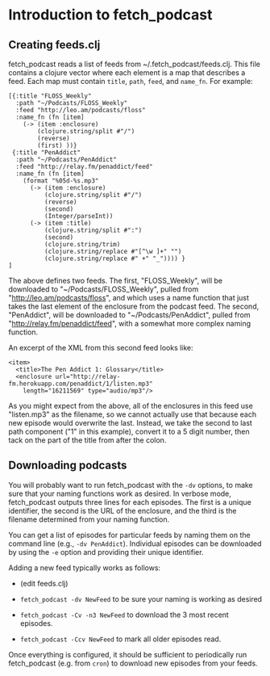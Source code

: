 # Introduction to fetch\_podcast

## Creating feeds.clj

fetch\_podcast reads a list of feeds from \~/.fetch\_podcast/feeds.clj.
This file contains a clojure vector where each element is a map that
describes a feed.  Each map must contain `title`, `path`, `feed`, and
`name_fn`.  For example:

    [{:title "FLOSS_Weekly"
      :path "~/Podcasts/FLOSS_Weekly"
      :feed "http://leo.am/podcasts/floss"
      :name_fn (fn [item]
        (-> (item :enclosure)
            (clojure.string/split #"/")
            (reverse)
            (first) ))}
     {:title "PenAddict"
      :path "~/Podcasts/PenAddict"
      :feed "http://relay.fm/penaddict/feed"
      :name_fn (fn [item]
        (format "%05d-%s.mp3"
          (-> (item :enclosure)
              (clojure.string/split #"/")
              (reverse)
              (second)
              (Integer/parseInt))
          (-> (item :title)
              (clojure.string/split #":")
              (second)
              (clojure.string/trim)
              (clojure.string/replace #"[^\w ]+" "")
              (clojure.string/replace #" +" "_")))) }
    ]

The above defines two feeds.  The first, "FLOSS\_Weekly", will be
downloaded to "\~/Podcasts/FLOSS\_Weekly", pulled from
"http://leo.am/podcasts/floss", and which uses a name function that
just takes the last element of the enclosure from the podcast feed.
The second, "PenAddict", will be downloaded to "\~/Podcasts/PenAddict",
pulled from "http://relay.fm/penaddict/feed", with a somewhat more
complex naming function.

An excerpt of the XML from this second feed looks like:

    <item>
      <title>The Pen Addict 1: Glossary</title>
      <enclosure url="http://relay-fm.herokuapp.com/penaddict/1/listen.mp3"
        length="16211569" type="audio/mp3"/>

As you might expect from the above, all of the enclosures in this feed
use "listen.mp3" as the filename, so we cannot actually use that
because each new episode would overwrite the last.  Instead, we take
the second to last path component ("1" in this example), convert it to
a 5 digit number, then tack on the part of the title from after the
colon.


## Downloading podcasts

You will probably want to run fetch\_podcast with the `-dv` options, to make
sure that your naming functions work as desired.  In verbose mode,
fetch\_podcast outputs three lines for each episodes.  The first is a unique
identifier, the second is the URL of the enclosure, and the third is the
filename determined from your naming function.

You can get a list of episodes for particular feeds by naming them on the
command line (e.g., `-dv PenAddict`).  Individual episodes can be downloaded by
using the `-e` option and providing their unique identifier.

Adding a new feed typically works as follows:

  - (edit feeds.clj)

  - `fetch_podcast -dv NewFeed` to be sure your naming is working as desired

  - `fetch_podcast -Cv -n3 NewFeed` to download the 3 most recent episodes.

  - `fetch_podcast -Ccv NewFeed` to mark all older episodes read.

Once everything is configured, it should be sufficient to periodically
run fetch\_podcast (e.g. from `cron`) to download new episodes from your feeds.
